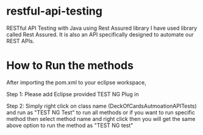 # restful-api-testing
RESTful API Testing with Java using Rest Assured library
I have used library called Rest Assured. It is also an API specifically designed to automate our REST APIs.

# How to Run the methods 
After importing the pom.xml to your eclipse workspace,

Step 1: Please add Eclipse provided TEST NG Plug in 

Step 2: Simply right click on class name (DeckOfCardsAutmoationAPITests) and run as "TEST NG Test" to run all methods 
or if you want to run specific method then select method name and right click then you will get the same above option
to run the method as "TEST NG test" 